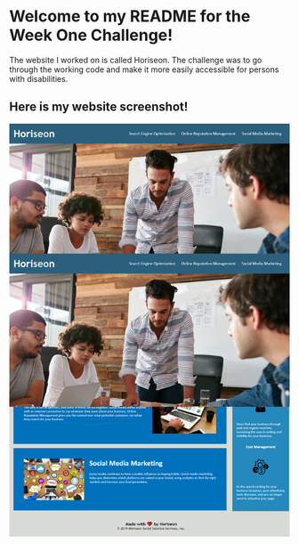 # Welcome to my README for the Week One Challenge! 

The website I worked on is called Horiseon. The challenge was to go through the working code and make it more easily accessible for persons with disabilities.


## Here is my website screenshot!

<img src="projectscreenshot.png" alt="Website Screenshot" />
